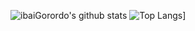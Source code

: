 ![ibaiGorordo's github stats](https://github-readme-stats.vercel.app/api?username=ibaiGorordo&show_icons=true&theme=tokyonight)
![Top Langs](https://github-readme-stats.vercel.app/api/top-langs/?username=ibaiGorordo&hide=javascript,html,css,jupyter%20notebook&theme=tokyonight)]

<!--
[![ReadMe Card](https://github-readme-stats.vercel.app/api/pin/?username=ibaiGorordo&repo=AWR1642-Read-Data-Python-MMWAVE-SDK-2)](https://github.com/ibaiGorordo/AWR1642-Read-Data-Python-MMWAVE-SDK-2)
[![ReadMe Card](https://github-readme-stats.vercel.app/api/pin/?username=ibaiGorordo&repo=pyKinectAzure)](https://github.com/ibaiGorordo/pyKinectAzure)

- 🔭 I’m currently working on ...
- 🌱 I’m currently learning ...
- 👯 I’m looking to collaborate on ...
- 🤔 I’m looking for help with ...
- 💬 Ask me about ...
- 📫 How to reach me: ...
- 😄 Pronouns: ...
- ⚡ Fun fact: ...
-->
